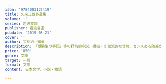 ```yaml
---
isbn: '9784003122419'
title: 久米正雄作品集
volume: ''
series: 岩波文庫
publisher: 岩波書店
pubdate: '2019-08-21'
cover: ''
author: 石割透／編集
description: 「受験生の手記」等の抒情的小説，繊細・印象派的な俳句，センスある随筆から，作品を精選(石割透編)．
price: '850'
genre: 文庫
target: 一般
format: 文庫
content: 日本文学、小説・物語

---
```

